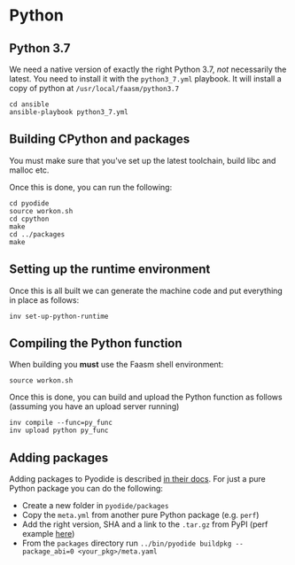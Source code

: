 # Python 

## Python 3.7

We need a native version of exactly the right Python 3.7, _not_ necessarily the latest.
You need to install it with the `python3_7.yml` playbook. It will install a copy of python
at `/usr/local/faasm/python3.7`

```
cd ansible
ansible-playbook python3_7.yml
```

## Building CPython and packages

You must make sure that you've set up the latest toolchain, build libc and malloc etc.

Once this is done, you can run the following:

```
cd pyodide
source workon.sh
cd cpython
make
cd ../packages
make
```

## Setting up the runtime environment

Once this is all built we can generate the machine code and put everything in place as follows:

```
inv set-up-python-runtime
```

## Compiling the Python function

When building you **must** use the Faasm shell environment:

```
source workon.sh
```

Once this is done, you can build and upload the Python function as follows (assuming you have an upload server running)

```
inv compile --func=py_func
inv upload python py_func
```

## Adding packages

Adding packages to Pyodide is described [in their docs](https://github.com/iodide-project/pyodide/blob/master/docs/new_packages.md). For just a pure Python package you can do the following:

- Create a new folder in `pyodide/packages`
- Copy the `meta.yml` from another pure Python package (e.g. `perf`)
- Add the right version, SHA and a link to the `.tar.gz` from PyPI (perf example [here](https://pypi.org/project/perf/))
- From the `packages` directory run `../bin/pyodide buildpkg --package_abi=0 <your_pkg>/meta.yaml`
